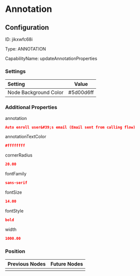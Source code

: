 # Annotation
## Configuration
ID:  jikxwfc68i

Type: ANNOTATION 

CapabilityName: updateAnnotationProperties

### Settings
| Setting | Value  |
| :------------------------ | ---------------------------------------- |
| Node Background Color | #5d00d6ff | 

 




### Additional Properties
annotation
 ```json 
Auto enroll user&#39;s email (Email sent from calling flow)
```


annotationTextColor
 ```json 
#ffffffff
```


cornerRadius
 ```json 
20.00
```


fontFamily
 ```json 
sans-serif
```


fontSize
 ```json 
14.00
```


fontStyle
 ```json 
bold
```


width
 ```json 
1000.00
```




### Position
| Previous Nodes | Future Nodes |
| :------------- | ------------ |
|  |  |